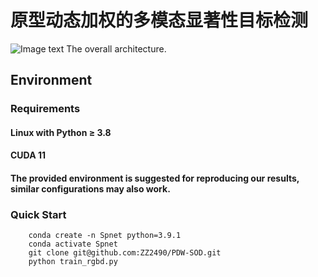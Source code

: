 # 原型动态加权的多模态显著性目标检测

  ![Image text](https://github.com/ZZ2490/PDW-SOD/总体框架1)
The overall architecture.
## Environment
### Requirements
#### Linux with Python ≥ 3.8
#### CUDA 11
#### The provided environment is suggested for reproducing our results, similar configurations may also work.
### Quick Start
```
    conda create -n Spnet python=3.9.1
    conda activate Spnet
    git clone git@github.com:ZZ2490/PDW-SOD.git
    python train_rgbd.py
```
